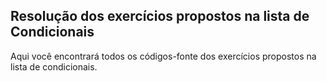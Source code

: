 ## Resolução dos exercícios propostos na lista de Condicionais
Aqui você encontrará todos os códigos-fonte dos exercícios propostos na lista de condicionais.
